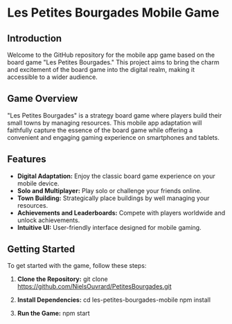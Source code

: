 # Les Petites Bourgades Mobile Game

## Introduction

Welcome to the GitHub repository for the mobile app game based on the board game "Les Petites Bourgades." This project aims to bring the charm and excitement of the board game into the digital realm, making it accessible to a wider audience.

## Game Overview

"Les Petites Bourgades" is a strategy board game where players build their small towns by managing resources.
This mobile app adaptation will faithfully capture the essence of the board game while offering a convenient and engaging gaming experience on smartphones and tablets.

## Features

- **Digital Adaptation:** Enjoy the classic board game experience on your mobile device.
- **Solo and Multiplayer:** Play solo or challenge your friends online.
- **Town Building:** Strategically place buildings by well managing your resources.
- **Achievements and Leaderboards:** Compete with players worldwide and unlock achievements.
- **Intuitive UI:** User-friendly interface designed for mobile gaming.

## Getting Started

To get started with the game, follow these steps:

1. **Clone the Repository:**
git clone https://github.com/NielsOuvrard/PetitesBourgades.git

2. **Install Dependencies:**
cd les-petites-bourgades-mobile
npm install

3. **Run the Game:**
npm start
